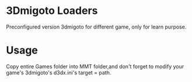 # 3Dmigoto Loaders
Preconfigured version 3dmigoto for different game, only for learn purpose.

# Usage
Copy entire Games folder into MMT folder,and don't forget to modify your game's 3dmigoto's d3dx.ini's target = path.
